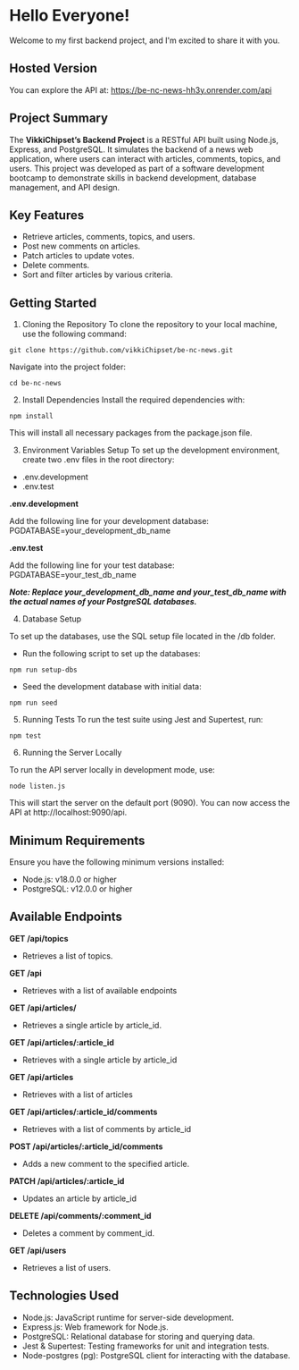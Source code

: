# Hello Everyone!


Welcome to my first backend project, and I'm excited to share it with you.

## Hosted Version

You can explore the API at:
https://be-nc-news-hh3y.onrender.com/api

## Project Summary

The ****VikkiChipset’s Backend Project**** is a RESTful API built using Node.js, Express, and PostgreSQL. It simulates the backend of a news web application, where users can interact with articles, comments, topics, and users. This project was developed as part of a software development bootcamp to demonstrate skills in backend development, database management, and API design.

## Key Features
* Retrieve articles, comments, topics, and users.
* Post new comments on articles.
* Patch articles to update votes.
* Delete comments.
* Sort and filter articles by various criteria.

## Getting Started
1. Cloning the Repository
To clone the repository to your local machine, use the following command:
```
git clone https://github.com/vikkiChipset/be-nc-news.git
```
Navigate into the project folder:
```
cd be-nc-news
```
2. Install Dependencies
Install the required dependencies with:
```
npm install
```
This will install all necessary packages from the package.json file.

3. Environment Variables Setup
To set up the development environment, create two .env files in the root directory:
* .env.development
* .env.test

**.env.development**

Add the following line for your development database:
PGDATABASE=your_development_db_name

**.env.test**

Add the following line for your test database:
PGDATABASE=your_test_db_name

***Note: Replace your_development_db_name and your_test_db_name with the actual names of your PostgreSQL databases.***

4. Database Setup

To set up the databases, use the SQL setup file located in the /db folder.

* Run the following script to set up the databases:
```
npm run setup-dbs
```
* Seed the development database with initial data:
```
npm run seed
```

5. Running Tests
To run the test suite using Jest and Supertest, run:
```
npm test
```
6. Running the Server Locally

To run the API server locally in development mode, use:
```
node listen.js
```

This will start the server on the default port (9090). You can now access the API at http://localhost:9090/api.

## Minimum Requirements

Ensure you have the following minimum versions installed:
* Node.js: v18.0.0 or higher
* PostgreSQL: v12.0.0 or higher

## Available Endpoints
**GET /api/topics**
* Retrieves a list of topics.

**GET /api**
* Retrieves with a list of available endpoints

**GET /api/articles/**
* Retrieves a single article by article_id.

**GET /api/articles/:article_id**
* Retrieves with a single article by article_id

**GET /api/articles**
* Retrieves with a list of articles
  
**GET /api/articles/:article_id/comments**
* Retrieves with a list of comments by article_id

**POST /api/articles/:article_id/comments**
* Adds a new comment to the specified article.

**PATCH /api/articles/:article_id**
* Updates an article by article_id

**DELETE /api/comments/:comment_id**
* Deletes a comment by comment_id.

**GET /api/users**
* Retrieves a list of users.


## Technologies Used
* Node.js: JavaScript runtime for server-side development.
* Express.js: Web framework for Node.js.
* PostgreSQL: Relational database for storing and querying data.
* Jest & Supertest: Testing frameworks for unit and integration tests.
* Node-postgres (pg): PostgreSQL client for interacting with the database.

